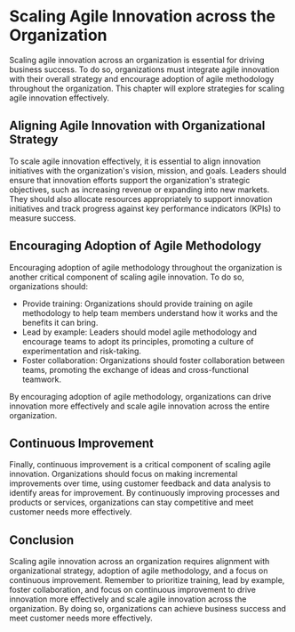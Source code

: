 # Scaling Agile Innovation across the Organization

Scaling agile innovation across an organization is essential for driving business success. To do so, organizations must integrate agile innovation with their overall strategy and encourage adoption of agile methodology throughout the organization. This chapter will explore strategies for scaling agile innovation effectively.

Aligning Agile Innovation with Organizational Strategy
------------------------------------------------------

To scale agile innovation effectively, it is essential to align innovation initiatives with the organization's vision, mission, and goals. Leaders should ensure that innovation efforts support the organization's strategic objectives, such as increasing revenue or expanding into new markets. They should also allocate resources appropriately to support innovation initiatives and track progress against key performance indicators (KPIs) to measure success.

Encouraging Adoption of Agile Methodology
-----------------------------------------

Encouraging adoption of agile methodology throughout the organization is another critical component of scaling agile innovation. To do so, organizations should:

* Provide training: Organizations should provide training on agile methodology to help team members understand how it works and the benefits it can bring.
* Lead by example: Leaders should model agile methodology and encourage teams to adopt its principles, promoting a culture of experimentation and risk-taking.
* Foster collaboration: Organizations should foster collaboration between teams, promoting the exchange of ideas and cross-functional teamwork.

By encouraging adoption of agile methodology, organizations can drive innovation more effectively and scale agile innovation across the entire organization.

Continuous Improvement
----------------------

Finally, continuous improvement is a critical component of scaling agile innovation. Organizations should focus on making incremental improvements over time, using customer feedback and data analysis to identify areas for improvement. By continuously improving processes and products or services, organizations can stay competitive and meet customer needs more effectively.

Conclusion
----------

Scaling agile innovation across an organization requires alignment with organizational strategy, adoption of agile methodology, and a focus on continuous improvement. Remember to prioritize training, lead by example, foster collaboration, and focus on continuous improvement to drive innovation more effectively and scale agile innovation across the organization. By doing so, organizations can achieve business success and meet customer needs more effectively.
